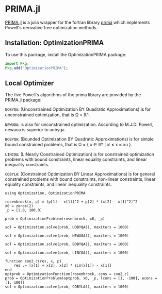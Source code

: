 # PRIMA.jl

[PRIMA.jl](https://github.com/libprima/PRIMA.jl) is a julia wrapper for the fortran library [prima](https://github.com/libprima/prima) which implements Powell's derivative free optimization methods.

## Installation: OptimizationPRIMA

To use this package, install the OptimizationPRIMA package:

```julia
import Pkg;
Pkg.add("OptimizationPRIMA");
```

## Local Optimizer

The five Powell's algorithms of the prima library are provided by the PRIMA.jl package:

`UOBYQA`: (Unconstrained Optimization BY Quadratic Approximations) is for unconstrained optimization, that is Ω = ℝⁿ.

`NEWUOA`: is also for unconstrained optimization. According to M.J.D. Powell, newuoa is superior to uobyqa.

`BOBYQA`: (Bounded Optimization BY Quadratic Approximations) is for simple bound constrained problems, that is Ω = { x ∈ ℝⁿ | xl ≤ x ≤ xu }.

`LINCOA`: (LINearly Constrained Optimization) is for constrained optimization problems with bound constraints, linear equality constraints, and linear inequality constraints.

`COBYLA`: (Constrained Optimization BY Linear Approximations) is for general constrained problems with bound constraints, non-linear constraints, linear equality constraints, and linear inequality constraints.

```@example PRIMA
using Optimization, OptimizationPRIMA

rosenbrock(x, p) = (p[1] - x[1])^2 + p[2] * (x[2] - x[1]^2)^2
x0 = zeros(2)
_p = [1.0, 100.0]

prob = OptimizationProblem(rosenbrock, x0, _p)

sol = Optimization.solve(prob, UOBYQA(), maxiters = 1000)

sol = Optimization.solve(prob, NEWUOA(), maxiters = 1000)

sol = Optimization.solve(prob, BOBYQA(), maxiters = 1000)

sol = Optimization.solve(prob, LINCOA(), maxiters = 1000)

function con2_c(res, x, p)
    res .= [x[1] + x[2], x[2] * sin(x[1]) - x[1]]
end
optprob = OptimizationFunction(rosenbrock, cons = con2_c)
prob = OptimizationProblem(optprob, x0, _p, lcons = [1, -100], ucons = [1, 100])
sol = Optimization.solve(prob, COBYLA(), maxiters = 1000)
```
